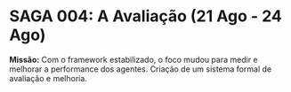 # SAGA 004: A Avaliação (21 Ago - 24 Ago)

**Missão:** Com o framework estabilizado, o foco mudou para medir e melhorar a performance dos agentes. Criação de um sistema formal de avaliação e melhoria.
